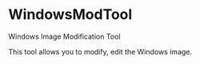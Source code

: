 # WindowsModTool
Windows Image Modification Tool

This tool allows you to modify, edit the Windows image.
